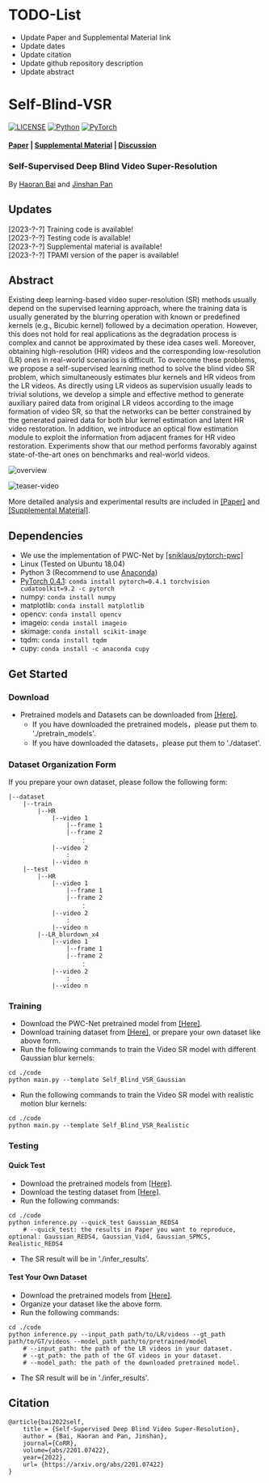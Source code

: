 # TODO-List
- Update Paper and Supplemental Material link
- Update dates
- Update citation
- Update github repository description
- Update abstract


# Self-Blind-VSR

[![LICENSE](https://img.shields.io/badge/license-MIT-green)](https://github.com/csbhr/Self-Blind-VSR/blob/main/LICENSE)
[![Python](https://img.shields.io/badge/python-3.6-blue.svg)](https://www.python.org/)
[![PyTorch](https://img.shields.io/badge/pytorch-0.4.1-%237732a8)](https://pytorch.org/)

#### [Paper](https://arxiv.org/pdf/2201.07422.pdf) | [Supplemental Material](https://arxiv.org/pdf/2201.07422.pdf) | [Discussion](https://github.com/csbhr/Self-Blind-VSR/issues)
### Self-Supervised Deep Blind Video Super-Resolution
By [Haoran Bai](https://csbhr.github.io/) and [Jinshan Pan](https://jspan.github.io/)

## Updates
[2023-?-?] Training code is available!  
[2023-?-?] Testing code is available!  
[2023-?-?] Supplemental material is available!  
[2023-?-?] TPAMI version of the paper is available!  

## Abstract
Existing deep learning-based video super-resolution (SR) methods usually depend on the supervised learning approach, where the training data is usually generated by the blurring operation with known or predefined kernels (e.g., Bicubic kernel) followed by a decimation operation. However, this does not hold for real applications as the degradation process is complex and cannot be approximated by these idea cases well. Moreover, obtaining high-resolution (HR) videos and the corresponding low-resolution (LR) ones in real-world scenarios is difficult. To overcome these problems, we propose a self-supervised learning method to solve the blind video SR problem, which simultaneously estimates blur kernels and HR videos from the LR videos. As directly using LR videos as supervision usually leads to trivial solutions, we develop a simple and effective method to generate auxiliary paired data from original LR videos according to the image formation of video SR, so that the networks can be better constrained by the generated paired data for both blur kernel estimation and latent HR video restoration. In addition, we introduce an optical flow estimation module to exploit the information from adjacent frames for HR video restoration. Experiments show that our method performs favorably against state-of-the-art ones on benchmarks and real-world videos.  

![overview](https://s4.ax1x.com/2022/01/22/7hGpSx.png)  

![teaser-video](asset/teaser-video.gif)

More detailed analysis and experimental results are included in [[Paper]](https://arxiv.org/pdf/2201.07422.pdf) and [[Supplemental Material]](https://arxiv.org/pdf/2201.07422.pdf).

## Dependencies

- We use the implementation of PWC-Net by [[sniklaus/pytorch-pwc]](https://github.com/sniklaus/pytorch-pwc)
- Linux (Tested on Ubuntu 18.04)
- Python 3 (Recommend to use [Anaconda](https://www.anaconda.com/download/#linux))
- [PyTorch 0.4.1](https://pytorch.org/): `conda install pytorch=0.4.1 torchvision cudatoolkit=9.2 -c pytorch`
- numpy: `conda install numpy`
- matplotlib: `conda install matplotlib`
- opencv: `conda install opencv`
- imageio: `conda install imageio`
- skimage: `conda install scikit-image`
- tqdm: `conda install tqdm`
- cupy: `conda install -c anaconda cupy`

## Get Started

### Download
- Pretrained models and Datasets can be downloaded from [[Here]](https://drive.google.com/drive/folders/1D_UCvCTlUYlT2rz2yRX-436kynr3_V_4?usp=sharing).
	- If you have downloaded the pretrained models，please put them to './pretrain_models'.
	- If you have downloaded the datasets，please put them to './dataset'.

### Dataset Organization Form
If you prepare your own dataset, please follow the following form:
```
|--dataset  
    |--train  
        |--HR  
            |--video 1
                |--frame 1
                |--frame 2
                    ：  
            |--video 2
                :
            |--video n
    |--test
        |--HR  
            |--video 1
                |--frame 1
                |--frame 2
                    ：  
            |--video 2
                :
            |--video n
        |--LR_blurdown_x4  
            |--video 1
                |--frame 1
                |--frame 2
                    ：  
            |--video 2
                :
            |--video n
```

### Training
- Download the PWC-Net pretrained model from [[Here]](https://drive.google.com/drive/folders/1D_UCvCTlUYlT2rz2yRX-436kynr3_V_4?usp=sharing).
- Download training dataset from [[Here]](https://seungjunnah.github.io/Datasets/reds.html), or prepare your own dataset like above form.
- Run the following commands to train the Video SR model with different Gaussian blur kernels:
```
cd ./code
python main.py --template Self_Blind_VSR_Gaussian
```
- Run the following commands to train the Video SR model with realistic motion blur kernels:
```
cd ./code
python main.py --template Self_Blind_VSR_Realistic
```

### Testing

#### Quick Test
- Download the pretrained models from [[Here]](https://drive.google.com/drive/folders/1D_UCvCTlUYlT2rz2yRX-436kynr3_V_4?usp=sharing).
- Download the testing dataset from [[Here]](https://drive.google.com/drive/folders/1D_UCvCTlUYlT2rz2yRX-436kynr3_V_4?usp=sharing).
- Run the following commands:
```
cd ./code
python inference.py --quick_test Gaussian_REDS4
	# --quick_test: the results in Paper you want to reproduce, optional: Gaussian_REDS4, Gaussian_Vid4, Gaussian_SPMCS, Realistic_REDS4
```
- The SR result will be in './infer_results'.

#### Test Your Own Dataset
- Download the pretrained models from [[Here]](https://drive.google.com/drive/folders/1D_UCvCTlUYlT2rz2yRX-436kynr3_V_4?usp=sharing).
- Organize your dataset like the above form.
- Run the following commands:
```
cd ./code
python inference.py --input_path path/to/LR/videos --gt_path path/to/GT/videos --model_path path/to/pretrained/model
	# --input_path: the path of the LR videos in your dataset.
	# --gt_path: the path of the GT videos in your dataset.
	# --model_path: the path of the downloaded pretrained model.
```
- The SR result will be in './infer_results'.


## Citation
```
@article{bai2022self,
    title = {Self-Supervised Deep Blind Video Super-Resolution},
    author = {Bai, Haoran and Pan, Jinshan},
    journal={CoRR},
    volume={abs/2201.07422},
    year={2022},
    url= {https://arxiv.org/abs/2201.07422}
}
```
